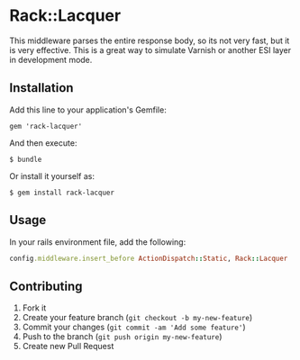 # Rack::Lacquer

This middleware parses the entire response body, so its not very fast, but it is very effective. This is a great way to simulate Varnish or another ESI layer in development mode.

## Installation

Add this line to your application's Gemfile:

    gem 'rack-lacquer'

And then execute:

    $ bundle

Or install it yourself as:

    $ gem install rack-lacquer

## Usage

In your rails environment file, add the following:

``` ruby
config.middleware.insert_before ActionDispatch::Static, Rack::Lacquer
```

## Contributing

1. Fork it
2. Create your feature branch (`git checkout -b my-new-feature`)
3. Commit your changes (`git commit -am 'Add some feature'`)
4. Push to the branch (`git push origin my-new-feature`)
5. Create new Pull Request
